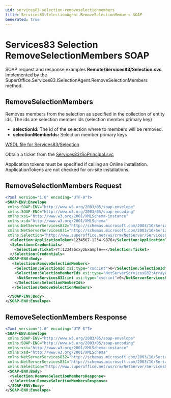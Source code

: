 ```yaml
---
uid: services83-selection-removeselectionmembers
title: Services83.SelectionAgent.RemoveSelectionMembers SOAP
Generated: true
---
```


# Services83 Selection RemoveSelectionMembers SOAP

SOAP request and response examples **Remote/Services83/Selection.svc**
Implemented by the <see cref="M:SuperOffice.Services83.ISelectionAgent.RemoveSelectionMembers">SuperOffice.Services83.ISelectionAgent.RemoveSelectionMembers</see> method.

## RemoveSelectionMembers

Removes members from the selection as  specified in the collection of entity ids. The ids are selection member ids (selection member primary key)

* **selectionId:** The id of the selection where to members will be removed.
* **selectionMemberIds:** Selection member primary keys



[WSDL file for Services83/Selection](../Services83-Selection.md)

Obtain a ticket from the [Services83/SoPrincipal.svc](../SoPrincipal/index.md)

Application tokens must be specified if calling an Online installation. ApplicationTokens are not checked for on-site installations.

## RemoveSelectionMembers Request

```xml
<?xml version="1.0" encoding="UTF-8"?>
<SOAP-ENV:Envelope
 xmlns:SOAP-ENV="http://www.w3.org/2003/05/soap-envelope"
 xmlns:SOAP-ENC="http://www.w3.org/2003/05/soap-encoding"
 xmlns:xsi="http://www.w3.org/2001/XMLSchema-instance"
 xmlns:xsd="http://www.w3.org/2001/XMLSchema"
 xmlns:NetServerServices832="http://schemas.microsoft.com/2003/10/Serialization/Arrays"
 xmlns:NetServerServices831="http://schemas.microsoft.com/2003/10/Serialization/"
 xmlns:Selection="http://www.superoffice.net/ws/crm/NetServer/Services83">
  <Selection:ApplicationToken>1234567-1234-9876</Selection:ApplicationToken>
  <Selection:Credentials>
    <Selection:Ticket>7T:1234abcxyzExample==</Selection:Ticket>
  </Selection:Credentials>
 <SOAP-ENV:Body>
   <Selection:RemoveSelectionMembers>
    <Selection:SelectionId xsi:type="xsd:int">0</Selection:SelectionId>
    <Selection:SelectionMemberIds xsi:type="NetServerServices832:ArrayOfint">
     <NetServerServices832:int xsi:type="xsd:int">0</NetServerServices832:int>
    </Selection:SelectionMemberIds>
   </Selection:RemoveSelectionMembers>

 </SOAP-ENV:Body>
</SOAP-ENV:Envelope>

```


## RemoveSelectionMembers Response

```xml
<?xml version="1.0" encoding="UTF-8"?>
<SOAP-ENV:Envelope
 xmlns:SOAP-ENV="http://www.w3.org/2003/05/soap-envelope"
 xmlns:SOAP-ENC="http://www.w3.org/2003/05/soap-encoding"
 xmlns:xsi="http://www.w3.org/2001/XMLSchema-instance"
 xmlns:xsd="http://www.w3.org/2001/XMLSchema"
 xmlns:NetServerServices832="http://schemas.microsoft.com/2003/10/Serialization/Arrays"
 xmlns:NetServerServices831="http://schemas.microsoft.com/2003/10/Serialization/"
 xmlns:Selection="http://www.superoffice.net/ws/crm/NetServer/Services83">
 <SOAP-ENV:Body>
  <Selection:RemoveSelectionMembersResponse>
  </Selection:RemoveSelectionMembersResponse>
 </SOAP-ENV:Body>
</SOAP-ENV:Envelope>

```


